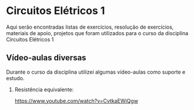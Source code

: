 # Circuitos Elétricos 1

Aqui serão encontradas listas de exercícios, resolução de exercícios, materiais de apoio, projetos que foram utilizados para o curso da disciplina Circuitos Elétricos 1

## Vídeo-aulas diversas

Durante o curso da disciplina utilizei algumas vídeo-aulas como suporte e estudo.

1. Resistência equivalente:

    https://www.youtube.com/watch?v=CvtkaEWiQgw